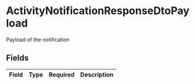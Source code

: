 # ActivityNotificationResponseDtoPayload

Payload of the notification


## Fields

| Field       | Type        | Required    | Description |
| ----------- | ----------- | ----------- | ----------- |